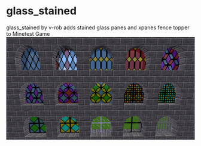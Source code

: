 # glass_stained
glass_stained by v-rob adds stained glass panes and xpanes fence topper to Minetest Game
![Preview](https://github.com/TumeniNodes/glass_stained/blob/master/screenshot.png)
